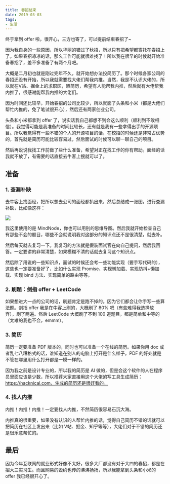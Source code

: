 ```yaml
---
title: 春招结束
date: 2019-03-03
tags:
- 生活
---
```


终于拿到 offer 啦，很开心，三方也寄了，可以提前结束春招了~<!-- more -->

因为我自身的一些原因，所以华丽的错过了秋招，所以只有把希望都寄托在春招上了。如果春招凉凉的话，那么工作可能就很难找了！所以我在很早的时候就开始准备春招了，差不多准备了有两个月吧。

大概是二月初也就是刚过完年不久，就开始想办法投简历了。那个时候各家公司的春招还没有开始，所以我就需要找大佬们帮我内推。当然，我是不认识大佬的，所以就在V站、掘金上的求职区，晒简历，希望有人能帮我内推，然后就有大佬帮我内推了，很感谢能帮我内推的大佬们。

因为时间还比较早，开始春招的公司比较少，所以就面了头条和小米（都是大佬们帮忙内推的，免了笔试很开心），然后还有两家创业公司。

头条和小米都拿到 offer 了，说实话我自己都想不到会这么顺利（顺利到不敢相信）。我觉得可能是我准备的时间比较长，还有就是我有一些拿得出手的开源项目。所以我觉得有一些不错的个人的开源项目的话，在校招的时候还是非常占优势的，首先就是简历可能比较容易过，然后面试的时候可以聊一聊自己的项目。

然后再说说我找工作前做了些什么准备，希望对正在找工作的你有帮助。面经的话我就不放了，有需要的话直接去牛客上搜就可以了。

## 准备

### 1. 查漏补缺

去牛客上找面经，把所以想去公司的面经都扒出来，然后总结成一张图，进行查漏补缺，比如像这样：

<img src="https://i.loli.net/2019/03/03/5c7b93a3cf045.png"/>

我这里使用的是 MindNode，你也可以用别的思维导图。然后我就开始检查自己有那些不会的题目，哪些不会就说明我对这部分的知识点还不是很清楚，就去补。

然后每天就去复习一下。我复习的方法就是假装面试官在向自己提问，然后我回答。一定要讲的非常清楚，如果模糊不清的话就去复习这个知识点。

然后除了用说的一些知识点，面试的时候还会考一些功能实现（要手写代码的），这些也一定要准备好了，比如什么实现 Promise、实现懒加载、实现防抖+懒加载、实现 bind 方法、实现简单的路由等等。

### 2. 刷题：剑指 offer + LeetCode

如果想进大一点的公司的话，刷题肯定是跑不掉的。因为它们都会让你手写一些算法题。剑指 offer 我是在牛客上刷的，大概刷了 80% 吧（有些难得我选择放弃），刷了两遍。然后 LeetCode 大概刷了不到 100 道题目，都是简单和中等的（太难的我也不会，emmm）。

### 3. 简历

简历一定要准备 PDF 版本的，同时也可以准备一个在线的简历。如果你用 doc 或者乱七八糟格式的话，谁知道在别人的电脑上打开是什么样子。PDF 的好处就是不管在哪里用什么打开都是一模一样的。

因为我之前是设计专业的，所以我的简历是 AI 做的，但是会这个软件的人在程序员里面应该是少数，所以推荐大家直接用这个大佬的写工具生成简历：https://hacknical.com，生成的简历还是很好看的。

### 4. 找人内推

内推！内推！内推！一定要找人内推，不然简历很容易石沉大海。

内推真的很重要，如果没有认识的人帮忙内推的话，觉得自己简历不错的话就可以把简历在社区上发出来（比如 V站、掘金、知乎等等），大佬们对于不错的简历还是很乐意帮忙的。

## 最后

因为今年互联网的就业形式好像不太好，很多大厂都没有对于大四的春招，都是在招大三实习生。而且网易的毁约也传的沸沸扬扬，所以我能拿到头条和小米的 offer 我已经很开心了。